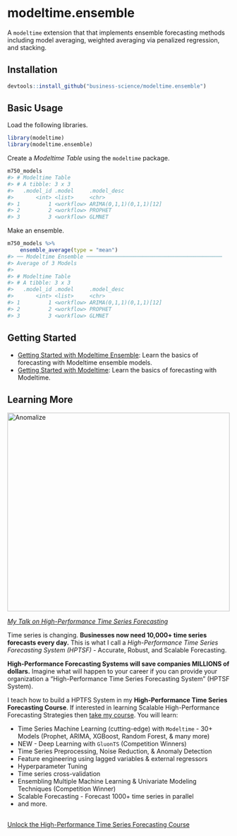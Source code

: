 
<!-- README.md is generated from README.Rmd. Please edit that file -->

# modeltime.ensemble

<!-- badges: start -->

<!-- badges: end -->

A `modeltime` extension that that implements ensemble forecasting
methods including model averaging, weighted averaging via penalized
regression, and stacking.

## Installation

``` r
devtools::install_github("business-science/modeltime.ensemble")
```

## Basic Usage

Load the following libraries.

``` r
library(modeltime)
library(modeltime.ensemble)
```

Create a *Modeltime Table* using the `modeltime` package.

``` r
m750_models
#> # Modeltime Table
#> # A tibble: 3 x 3
#>   .model_id .model     .model_desc            
#>       <int> <list>     <chr>                  
#> 1         1 <workflow> ARIMA(0,1,1)(0,1,1)[12]
#> 2         2 <workflow> PROPHET                
#> 3         3 <workflow> GLMNET
```

Make an ensemble.

``` r
m750_models %>%
    ensemble_average(type = "mean")
#> ── Modeltime Ensemble ───────────────────────────────────────────
#> Average of 3 Models
#> 
#> # Modeltime Table
#> # A tibble: 3 x 3
#>   .model_id .model     .model_desc            
#>       <int> <list>     <chr>                  
#> 1         1 <workflow> ARIMA(0,1,1)(0,1,1)[12]
#> 2         2 <workflow> PROPHET                
#> 3         3 <workflow> GLMNET
```

## Getting Started

  - [Getting Started with Modeltime Ensemble](): Learn the basics of
    forecasting with Modeltime ensemble models.
  - [Getting Started with
    Modeltime](https://business-science.github.io/modeltime/articles/getting-started-with-modeltime.html):
    Learn the basics of forecasting with Modeltime.

## Learning More

<a href="https://www.youtube.com/embed/elQb4VzRINg" target="_blank"><img src="http://img.youtube.com/vi/elQb4VzRINg/0.jpg" alt="Anomalize" width="100%" height="450"/></a>

[*My Talk on High-Performance Time Series
Forecasting*](https://youtu.be/elQb4VzRINg)

Time series is changing. **Businesses now need 10,000+ time series
forecasts every day.** This is what I call a *High-Performance Time
Series Forecasting System (HPTSF)* - Accurate, Robust, and Scalable
Forecasting.

**High-Performance Forecasting Systems will save companies MILLIONS of
dollars.** Imagine what will happen to your career if you can provide
your organization a “High-Performance Time Series Forecasting System”
(HPTSF System).

I teach how to build a HPTFS System in my **High-Performance Time Series
Forecasting Course**. If interested in learning Scalable
High-Performance Forecasting Strategies then [take my
course](https://university.business-science.io/p/ds4b-203-r-high-performance-time-series-forecasting).
You will learn:

  - Time Series Machine Learning (cutting-edge) with `Modeltime` - 30+
    Models (Prophet, ARIMA, XGBoost, Random Forest, & many more)
  - NEW - Deep Learning with `GluonTS` (Competition Winners)
  - Time Series Preprocessing, Noise Reduction, & Anomaly Detection
  - Feature engineering using lagged variables & external regressors
  - Hyperparameter Tuning
  - Time series cross-validation
  - Ensembling Multiple Machine Learning & Univariate Modeling
    Techniques (Competition Winner)
  - Scalable Forecasting - Forecast 1000+ time series in parallel
  - and more.

<p class="text-center" style="font-size:30px;">

<a href="https://university.business-science.io/p/ds4b-203-r-high-performance-time-series-forecasting">Unlock
the High-Performance Time Series Forecasting Course</a>

</p>
